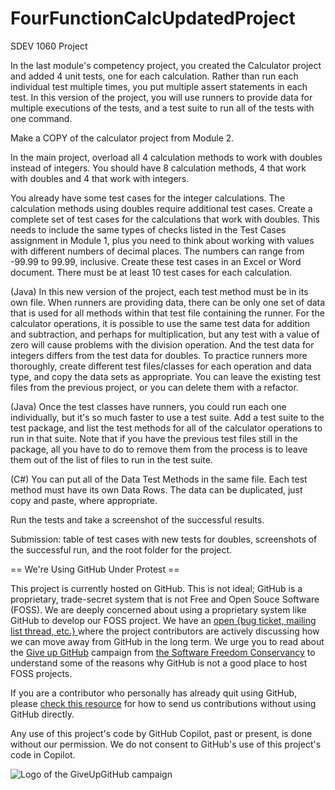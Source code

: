 # FourFunctionCalcUpdatedProject
SDEV 1060 Project

In the last module's competency project, you created the Calculator project and added 4 unit tests, one for each calculation. Rather than run each individual test multiple times, you put multiple assert statements in each test. In this version of the project, you will use runners to provide data for multiple executions of the tests, and a test suite to run all of the tests with one command.

Make a COPY of the calculator project from Module 2. 

In the main project, overload all 4 calculation methods to work with doubles instead of integers. You should have 8 calculation methods, 4 that work with doubles and 4 that work with integers.

You already have some test cases for the integer calculations. The calculation methods using doubles require additional test cases. Create a complete set of test cases for the calculations that work with doubles. This needs to include the same types of checks listed in the Test Cases assignment in Module 1, plus you need to think about working with values with different numbers of decimal places. The numbers can range from -99.99 to 99.99, inclusive. Create these test cases in an Excel or Word document. There must be at least 10 test cases for each calculation.

(Java) In this new version of the project, each test method must be in its own file. When runners are providing data, there can be only one set of data that is used for all methods within that test file containing the runner. For the calculator operations, it is possible to use the same test data for addition and subtraction, and perhaps for multiplication, but any test with a value of zero will cause problems with the division operation. And the test data for integers differs from the test data for doubles. To practice runners more thoroughly, create different test files/classes for each operation and data type, and copy the data sets as appropriate. You can leave the existing test files from the previous project, or you can delete them with a refactor.

(Java) Once the test classes have runners, you could run each one individually, but it's so much faster to use a test suite. Add a test suite to the test package, and list the test methods for all of the calculator operations to run in that suite. Note that if you have the previous test files still in the package, all you have to do to remove them from the process is to leave them out of the list of files to run in the test suite. 

(C#) You can put all of the Data Test Methods in the same file. Each test method must have its own Data Rows. The data can be duplicated, just copy and paste, where appropriate. 

Run the tests and take a screenshot of the successful results.

Submission: table of test cases with new tests for doubles, screenshots of the successful run, and the root folder for the project.

== We're Using GitHub Under Protest ==

This project is currently hosted on GitHub.  This is not ideal; GitHub is a
proprietary, trade-secret system that is not Free and Open Souce Software
(FOSS).  We are deeply concerned about using a proprietary system like GitHub
to develop our FOSS project.  We have an
[open {bug ticket, mailing list thread, etc.} ](INSERT_LINK) where the
project contributors are actively discussing how we can move away from GitHub
in the long term.  We urge you to read about the
[Give up GitHub](https://GiveUpGitHub.org) campaign from
[the Software Freedom Conservancy](https://sfconservancy.org) to understand
some of the reasons why GitHub is not a good place to host FOSS projects.

If you are a contributor who personally has already quit using GitHub, please
[check this resource](INSERT_LINK) for how to send us contributions without
using GitHub directly.

Any use of this project's code by GitHub Copilot, past or present, is done
without our permission.  We do not consent to GitHub's use of this project's
code in Copilot.

![Logo of the GiveUpGitHub campaign](https://sfconservancy.org/img/GiveUpGitHub.png)
